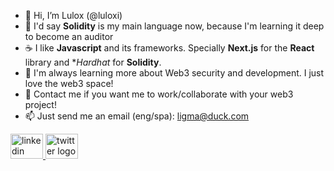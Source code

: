 - 👋 Hi, I’m Lulox (@luloxi)
- 👀 I'd say **Solidity** is my main language now, because I'm learning it deep to become an auditor
- ☕ I like **Javascript** and its frameworks. Specially **Next.js** for the **React** library and **Hardhat* for **Solidity**.
- 🌱 I'm always learning more about Web3 security and development. I just love the web3 space!
- 💞️ Contact me if you want me to work/collaborate with your web3 project!
- 📫 Just send me an email (eng/spa): ligma@duck.com

<div align="left">
  <a href="https://www.linkedin.com/in/lulox/" target="_blank">
    <img src="https://raw.githubusercontent.com/maurodesouza/profile-readme-generator/master/src/assets/icons/social/linkedin/default.svg" width="52" height="40" alt="linkedin logo"  />
  </a>
  <a href="https://twitter.com/LuloxEth" target="_blank">
    <img src="https://raw.githubusercontent.com/maurodesouza/profile-readme-generator/master/src/assets/icons/social/twitter/default.svg" width="52" height="40" alt="twitter logo"  />
  </a>
</div>

